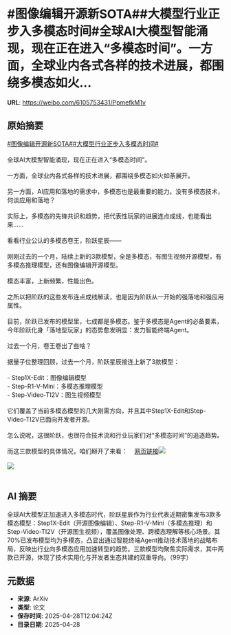 # #图像编辑开源新SOTA##大模型行业正步入多模态时间#全球AI大模型智能涌现，现在正在进入“多模态时间”。一方面，全球业内各式各样的技术进展，都围绕多模态如火...

**URL**: https://weibo.com/6105753431/PpmefkM1v

## 原始摘要

<a href="https://m.weibo.cn/search?containerid=231522type%3D1%26t%3D10%26q%3D%23%E5%9B%BE%E5%83%8F%E7%BC%96%E8%BE%91%E5%BC%80%E6%BA%90%E6%96%B0SOTA%23&amp;extparam=%23%E5%9B%BE%E5%83%8F%E7%BC%96%E8%BE%91%E5%BC%80%E6%BA%90%E6%96%B0SOTA%23" data-hide=""><span class="surl-text">#图像编辑开源新SOTA#</span></a><a href="https://m.weibo.cn/search?containerid=231522type%3D1%26t%3D10%26q%3D%23%E5%A4%A7%E6%A8%A1%E5%9E%8B%E8%A1%8C%E4%B8%9A%E6%AD%A3%E6%AD%A5%E5%85%A5%E5%A4%9A%E6%A8%A1%E6%80%81%E6%97%B6%E9%97%B4%23&amp;extparam=%23%E5%A4%A7%E6%A8%A1%E5%9E%8B%E8%A1%8C%E4%B8%9A%E6%AD%A3%E6%AD%A5%E5%85%A5%E5%A4%9A%E6%A8%A1%E6%80%81%E6%97%B6%E9%97%B4%23" data-hide=""><span class="surl-text">#大模型行业正步入多模态时间#</span></a><br><br>全球AI大模型智能涌现，现在正在进入“多模态时间”。<br><br>一方面，全球业内各式各样的技术进展，都围绕多模态如火如荼展开。<br><br>另一方面，AI应用和落地的需求中，多模态也是最重要的能力。没有多模态技术，何谈应用和落地？<br><br>实际上，多模态的先锋共识和趋势，把代表性玩家的进展连点成线，也能看出来……<br><br>看看行业公认的多模态卷王，阶跃星辰——<br><br>刚刚过去的一个月，陆续上新的3款模型，全是多模态，有图生视频开源模型，有多模态推理模型，还有图像编辑开源模型。<br><br>模态丰富，上新频繁，性能出色。<br><br>之所以把阶跃的这些发布连点成线解读，也是因为阶跃从一开始的强落地和强应用属性。<br><br>目前，阶跃已发布的模型里，七成都是多模态。鉴于多模态是Agent的必备要素，今年阶跃化身「落地型玩家」的态势愈发明显：发力智能终端Agent。<br><br>过去一个月，卷王卷出了些啥？<br><br>据量子位整理回顾，过去一个月，阶跃星辰接连上新了3款模型：<br><br>- Step1X-Edit：图像编辑模型<br>- Step-R1-V-Mini：多模态推理模型<br>- Step-Video-TI2V：图生视频模型<br><br>它们覆盖了当前多模态模型的几大刚需方向，并且其中Step1X-Edit和Step-Video-TI2V已面向开发者开源。<br><br>怎么说呢，这很阶跃，也很符合技术流和行业玩家们对“多模态时间”的追逐趋势。<br><br>而这三款模型的具体情况，咱们掰开了来看：<a href="https://weibo.cn/sinaurl?u=https%3A%2F%2Fmp.weixin.qq.com%2Fs%2FxBZrQoZtlroqZDt7xTyW3g" data-hide=""><span class="url-icon"><img style="width: 1rem;height: 1rem" src="https://h5.sinaimg.cn/upload/2015/09/25/3/timeline_card_small_web_default.png" referrerpolicy="no-referrer"></span><span class="surl-text">网页链接</span></a><img style="" src="https://tvax3.sinaimg.cn/large/006Fd7o3gy1i0wl11rxnwj30u00gw425.jpg" referrerpolicy="no-referrer"><br><br><img style="" src="https://tvax1.sinaimg.cn/large/006Fd7o3gy1i0wl24pck7j30to0enq75.jpg" referrerpolicy="no-referrer"><br><br>

## AI 摘要

全球AI大模型正加速进入多模态时代，阶跃星辰作为行业代表近期密集发布3款多模态模型：Step1X-Edit（开源图像编辑）、Step-R1-V-Mini（多模态推理）和Step-Video-TI2V（开源图生视频），覆盖图像处理、跨模态理解等核心场景。其70%已发布模型均为多模态，凸显出通过智能终端Agent推动技术落地的战略布局，反映出行业向多模态应用加速转型的趋势。三款模型均聚焦实际需求，其中两款已开源，体现了技术实用化与开发者生态共建的双重导向。（99字）

## 元数据

- **来源**: ArXiv
- **类型**: 论文
- **保存时间**: 2025-04-28T12:04:24Z
- **目录日期**: 2025-04-28
